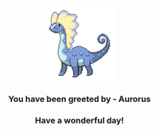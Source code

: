 <p align="center">
    <img src="https://raw.githubusercontent.com/PokeAPI/sprites/master/sprites/pokemon/699.png" width="150" height="150">
</p>
<h3 align="center">You have been greeted by - <b>Aurorus</b></h3>
<h3 align="center">Have a wonderful day!</h3>
